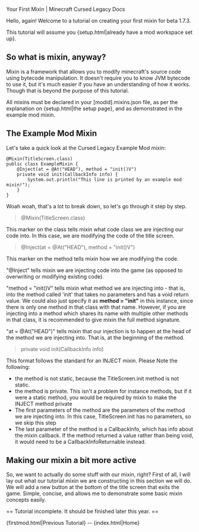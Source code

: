 Your First Mixin | Minecraft Cursed Legacy Docs

Hello, again! Welcome to a tutorial on creating your first mixin for beta 1.7.3.

This tutorial will assume you {setup.html|already have a mod workspace set up}.

## So what is mixin, anyway?

Mixin is a framework that allows you to modify minecraft's source code using bytecode manipulation. It doesn't require you to know JVM bytecode to use it, but it's much easier if you have an understanding of how it works. Though that is beyond the purpose of this tutorial.

All mixins must be declared in your [modid].mixins.json file, as per the explanation on {setup.html|the setup page}, and as demonstrated in the example mod mixin.

## The Example Mod Mixin

Let's take a quick look at the Cursed Legacy Example Mod mixin:

```
@Mixin(TitleScreen.class)
public class ExampleMixin {
	@Inject(at = @At("HEAD"), method = "init()V")
	private void init(CallbackInfo info) {	
		System.out.println("This line is printed by an example mod mixin!");
	}
}
```

Woah woah, that's a lot to break down, so let's go through it step by step.

> @Mixin(TitleScreen.class)

This marker on the class tells mixin what code class we are injecting our code into. In this case, we are modifying the code of the title screen.

> @Inject(at = @At("HEAD"), method = "init()V")

This marker on the method tells mixin how we are modifying the code.

"@Inject" tells mixin we are injecting code into the game (as opposed to overwriting or modifying existing code).

"method = "init()V" tells mixin what method we are injecting into - that is, into the method called 'init' that takes no parameters and has a void return value. We could also just specify it as **method = "init"** in this instance, since there is only one method in that class with that name. However, if you are injecting into a method which shares its name with multiple other methods in that class, it is recommended to give mixin the full method signature.

"at = @At("HEAD")" tells mixin that our injection is to happen at the head of the method we are injecting into. That is, at the beginning of the method.

> private void init(CallbackInfo info)	

This format follows the standard for an INJECT mixin. Please Note the following:
- the method is not static, because the TitleScreen.init method is not static.
- the method is private. This isn't a problem for instance methods, but if it were a static method, you would be required by mixin to make the INJECT method private
- The first parameters of the method are the parameters of the method we are injecting into. In this case, TitleScreen.init has no parameters, so we skip this step
- The last parameter of the method is a CallbackInfo, which has info about the mixin callback. If the method returned a value rather than being void, it would need to be a CallbackInfoReturnable instead.

## Making our mixin a bit more active

So, we want to actually do some stuff with our mixin, right? First of all, I will lay out what our tutorial mixin we are constructing in this section we will do. We will add a new button at the bottom of the title screen that exits the game. Simple, concise, and allows me to demonstrate some basic mixin concepts easily.

== Tutorial incomplete. It should be finished later this year. ==


{firstmod.html|Previous Tutorial} -- {index.html|Home}